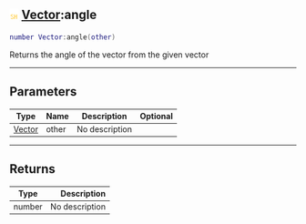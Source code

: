 ## ![shared](.gitbook/assets/shared.png) [Vector](./readme/Vector/README.md):angle

```lua
number Vector:angle(other)
```

Returns the angle of the vector from the given vector

------
## Parameters

| Type   | Name | Description | Optional |
| ------ | ---- | ----------- | -------: |
| [Vector](./readme/Vector/README.md) | other | No description |  |


------
## Returns

| Type   | Description |
| ------ | ----------: |
| number | No description |

